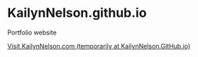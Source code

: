 # KailynNelson.github.io
 Portfolio website

[Visit KailynNelson.com (temporarily at KailynNelson.GitHub.io)](https://kailynnelson.github.io/index.html)
